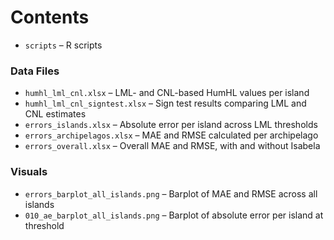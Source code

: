# Contents
- `scripts` – R scripts

### Data Files

- `humhl_lml_cnl.xlsx` – LML- and CNL-based HumHL values per island  
- `humhl_lml_cnl_signtest.xlsx` – Sign test results comparing LML and CNL estimates  
- `errors_islands.xlsx` – Absolute error per island across LML thresholds  
- `errors_archipelagos.xlsx` – MAE and RMSE calculated per archipelago  
- `errors_overall.xlsx` – Overall MAE and RMSE, with and without Isabela

### Visuals

- `errors_barplot_all_islands.png` – Barplot of MAE and RMSE across all islands  
- `010_ae_barplot_all_islands.png` – Barplot of absolute error per island at threshold 
